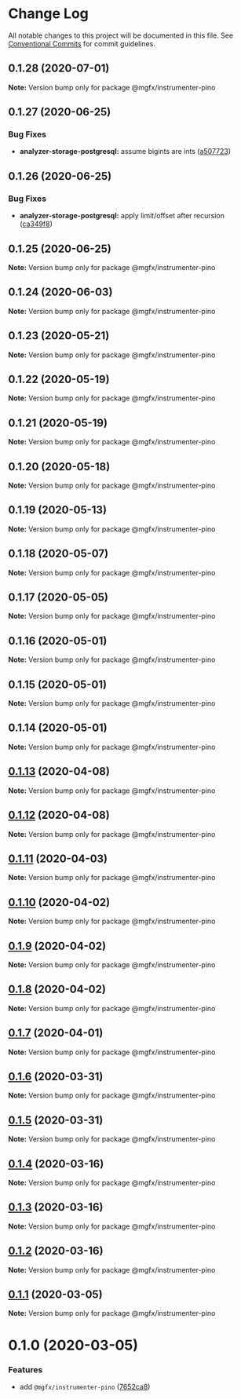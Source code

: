 # Change Log

All notable changes to this project will be documented in this file.
See [Conventional Commits](https://conventionalcommits.org) for commit guidelines.

## 0.1.28 (2020-07-01)

**Note:** Version bump only for package @mgfx/instrumenter-pino





## 0.1.27 (2020-06-25)


### Bug Fixes

* **analyzer-storage-postgresql:** assume bigints are ints ([a507723](https://github.com/ai-labs-team/mgFx/commit/a507723))





## 0.1.26 (2020-06-25)


### Bug Fixes

* **analyzer-storage-postgresql:** apply limit/offset after recursion ([ca349f8](https://github.com/ai-labs-team/mgFx/commit/ca349f8))





## 0.1.25 (2020-06-25)

**Note:** Version bump only for package @mgfx/instrumenter-pino





## 0.1.24 (2020-06-03)

**Note:** Version bump only for package @mgfx/instrumenter-pino





## 0.1.23 (2020-05-21)

**Note:** Version bump only for package @mgfx/instrumenter-pino





## 0.1.22 (2020-05-19)

**Note:** Version bump only for package @mgfx/instrumenter-pino





## 0.1.21 (2020-05-19)

**Note:** Version bump only for package @mgfx/instrumenter-pino





## 0.1.20 (2020-05-18)

**Note:** Version bump only for package @mgfx/instrumenter-pino





## 0.1.19 (2020-05-13)

**Note:** Version bump only for package @mgfx/instrumenter-pino





## 0.1.18 (2020-05-07)

**Note:** Version bump only for package @mgfx/instrumenter-pino





## 0.1.17 (2020-05-05)

**Note:** Version bump only for package @mgfx/instrumenter-pino





## 0.1.16 (2020-05-01)

**Note:** Version bump only for package @mgfx/instrumenter-pino





## 0.1.15 (2020-05-01)

**Note:** Version bump only for package @mgfx/instrumenter-pino





## 0.1.14 (2020-05-01)

**Note:** Version bump only for package @mgfx/instrumenter-pino





## [0.1.13](https://github.com/ai-labs-team/mgFx/compare/@mgfx/instrumenter-pino@0.1.12...@mgfx/instrumenter-pino@0.1.13) (2020-04-08)

**Note:** Version bump only for package @mgfx/instrumenter-pino





## [0.1.12](https://github.com/ai-labs-team/mgFx/compare/@mgfx/instrumenter-pino@0.1.11...@mgfx/instrumenter-pino@0.1.12) (2020-04-08)

**Note:** Version bump only for package @mgfx/instrumenter-pino





## [0.1.11](https://github.com/ai-labs-team/mgFx/compare/@mgfx/instrumenter-pino@0.1.10...@mgfx/instrumenter-pino@0.1.11) (2020-04-03)

**Note:** Version bump only for package @mgfx/instrumenter-pino





## [0.1.10](https://github.com/ai-labs-team/mgFx/compare/@mgfx/instrumenter-pino@0.1.9...@mgfx/instrumenter-pino@0.1.10) (2020-04-02)

**Note:** Version bump only for package @mgfx/instrumenter-pino





## [0.1.9](https://github.com/ai-labs-team/mgFx/compare/@mgfx/instrumenter-pino@0.1.8...@mgfx/instrumenter-pino@0.1.9) (2020-04-02)

**Note:** Version bump only for package @mgfx/instrumenter-pino





## [0.1.8](https://github.com/ai-labs-team/mgFx/compare/@mgfx/instrumenter-pino@0.1.7...@mgfx/instrumenter-pino@0.1.8) (2020-04-02)

**Note:** Version bump only for package @mgfx/instrumenter-pino





## [0.1.7](https://github.com/ai-labs-team/mgFx/compare/@mgfx/instrumenter-pino@0.1.6...@mgfx/instrumenter-pino@0.1.7) (2020-04-01)

**Note:** Version bump only for package @mgfx/instrumenter-pino





## [0.1.6](https://github.com/ai-labs-team/mgFx/compare/@mgfx/instrumenter-pino@0.1.5...@mgfx/instrumenter-pino@0.1.6) (2020-03-31)

**Note:** Version bump only for package @mgfx/instrumenter-pino





## [0.1.5](https://github.com/ai-labs-team/mgFx/compare/@mgfx/instrumenter-pino@0.1.4...@mgfx/instrumenter-pino@0.1.5) (2020-03-31)

**Note:** Version bump only for package @mgfx/instrumenter-pino





## [0.1.4](https://github.com/ai-labs-team/mgFx/compare/@mgfx/instrumenter-pino@0.1.3...@mgfx/instrumenter-pino@0.1.4) (2020-03-16)

**Note:** Version bump only for package @mgfx/instrumenter-pino





## [0.1.3](https://github.com/ai-labs-team/mgFx/compare/@mgfx/instrumenter-pino@0.1.2...@mgfx/instrumenter-pino@0.1.3) (2020-03-16)

**Note:** Version bump only for package @mgfx/instrumenter-pino





## [0.1.2](https://github.com/ai-labs-team/mgFx/compare/@mgfx/instrumenter-pino@0.1.1...@mgfx/instrumenter-pino@0.1.2) (2020-03-16)

**Note:** Version bump only for package @mgfx/instrumenter-pino





## [0.1.1](https://github.com/ai-labs-team/mgFx/compare/@mgfx/instrumenter-pino@0.1.0...@mgfx/instrumenter-pino@0.1.1) (2020-03-05)

**Note:** Version bump only for package @mgfx/instrumenter-pino





# 0.1.0 (2020-03-05)


### Features

* add `@mgfx/instrumenter-pino` ([7652ca8](https://github.com/ai-labs-team/mgFx/commit/7652ca8))
